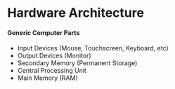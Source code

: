 # Hardware Architecture

#### Generic Computer Parts

* Input Devices (Mouse, Touchscreen, Keyboard, etc)
* Output Devices (Monitor)
* Secondary Memory (Permanent Storage)
* Central Processing Unit
* Main Memory (RAM)
 
  
